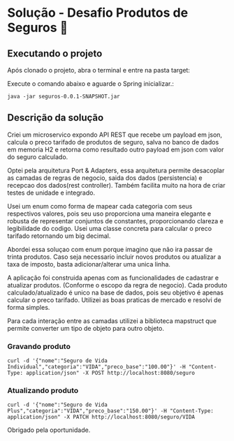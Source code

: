 
# Solução - Desafio Produtos de Seguros 🚀

## Executando o projeto
Após clonado o projeto, abra o terminal e entre na pasta target:

Execute o comando abaixo e aguarde o Spring inicializar.:
```
java -jar seguros-0.0.1-SNAPSHOT.jar
```

## Descrição da solução
Criei um microservico expondo API REST que recebe um payload em json, calcula o preco tarifado de produtos de seguro, salva no 
banco de dados em memoria H2 e retorna como resultado outro payload em json com valor do seguro calculado.


Optei pela arquitetura Port & Adapters, essa arquitetura permite desacoplar as camadas de regras de negocio, 
saida dos dados (persistencia) e recepcao dos dados(rest controller). 
Também facilita muito na hora de criar testes de unidade e integrado.


Usei um enum como forma de mapear cada categoria com seus respectivos valores, pois seu uso proporciona uma maneira 
elegante e robusta de representar conjuntos de constantes, proporcionando clareza e legibilidade do codigo.
Usei uma classe concreta para calcular o preco tarifado retornando um big decimal. 


Abordei essa soluçao com enum porque imagino que não ira passar de trinta produtos. Caso seja necessario incluir novos 
produtos ou atualizar a taxa de imposto, basta adicionar/alterar uma unica linha.


A aplicação foi construida apenas com as funcionalidades de cadastrar e atualizar produtos. (Conforme o escopo da 
regra de negocio). 
Cada produto calculado/atualizado é unico na base de dados, pois seu objetivo é apenas calcular o preco tarifado. 
Utilizei as boas praticas de mercado e resolvi de forma simples.

Para cada interação entre as camadas utilizei a biblioteca mapstruct que permite converter um tipo de objeto para outro objeto.




### Gravando produto
```
curl -d '{"nome":"Seguro de Vida Individual","categoria":"VIDA","preco_base":"100.00"}' -H "Content-Type: application/json" -X POST http://localhost:8080/seguro
```

### Atualizando produto
```
curl -d '{"nome":"Seguro de Vida Plus","categoria":"VIDA","preco_base":"150.00"}' -H "Content-Type: application/json" -X PATCH http://localhost:8080/seguro/VIDA
```




Obrigado pela oportunidade.


    







